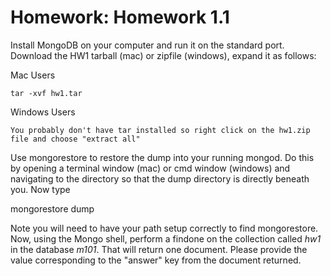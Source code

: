 # Homework: Homework 1.1

Install MongoDB on your computer and run it on the standard port.
Download the HW1 tarball (mac) or zipfile (windows), expand it as follows:

Mac Users

    tar -xvf hw1.tar

Windows Users

    You probably don't have tar installed so right click on the hw1.zip file and choose "extract all"

Use mongorestore to restore the dump into your running mongod. Do this by opening a terminal window (mac) or cmd window (windows) and navigating to the directory so that the dump directory is directly beneath you. Now type

mongorestore dump

Note you will need to have your path setup correctly to find mongorestore.
Now, using the Mongo shell, perform a findone on the collection called *hw1* in the database *m101*. That will return one document. Please provide the value corresponding to the "answer" key from the document returned.